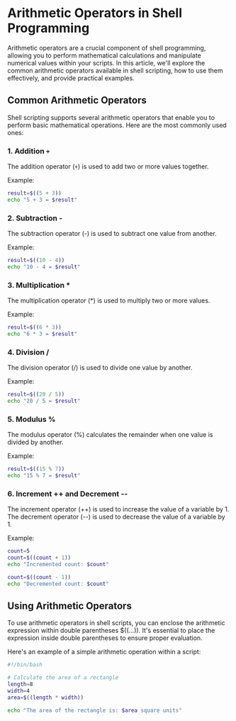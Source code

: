 # Arithmetic Operators in Shell Programming

Arithmetic operators are a crucial component of shell programming, allowing you to perform mathematical calculations and manipulate numerical values within your scripts. In this article, we'll explore the common arithmetic operators available in shell scripting, how to use them effectively, and provide practical examples.

## Common Arithmetic Operators

Shell scripting supports several arithmetic operators that enable you to perform basic mathematical operations. Here are the most commonly used ones:

### 1. Addition `+`

The addition operator (`+`) is used to add two or more values together.

Example:

```bash
result=$((5 + 3))
echo "5 + 3 = $result"
```
### 2. Subtraction -
The subtraction operator (-) is used to subtract one value from another.

Example:
```bash
result=$((10 - 4))
echo "10 - 4 = $result"

```
### 3. Multiplication *
The multiplication operator (*) is used to multiply two or more values.

Example:

```bash
result=$((6 * 3))
echo "6 * 3 = $result"

```
### 4. Division /
The division operator (/) is used to divide one value by another.

Example:
```bash
result=$((20 / 5))
echo "20 / 5 = $result"

```
### 5. Modulus %
The modulus operator (%) calculates the remainder when one value is divided by another.

Example:
```bash
result=$((15 % 7))
echo "15 % 7 = $result"

```
### 6. Increment ++ and Decrement --
The increment operator (++) is used to increase the value of a variable by 1. The decrement operator (--) is used to decrease the value of a variable by 1.

Example:
```bash
count=5
count=$((count + 1))
echo "Incremented count: $count"

count=$((count - 1))
echo "Decremented count: $count"

```
## Using Arithmetic Operators
To use arithmetic operators in shell scripts, you can enclose the arithmetic expression within double parentheses $((...)). It's essential to place the expression inside double parentheses to ensure proper evaluation.

Here's an example of a simple arithmetic operation within a script:
```bash
#!/bin/bash

# Calculate the area of a rectangle
length=8
width=4
area=$((length * width))

echo "The area of the rectangle is: $area square units"

```
